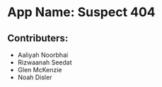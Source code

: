 # App Name: Suspect 404

## Contributers:
- Aaliyah Noorbhai
- Rizwaanah Seedat 
- Glen McKenzie
- Noah Disler


